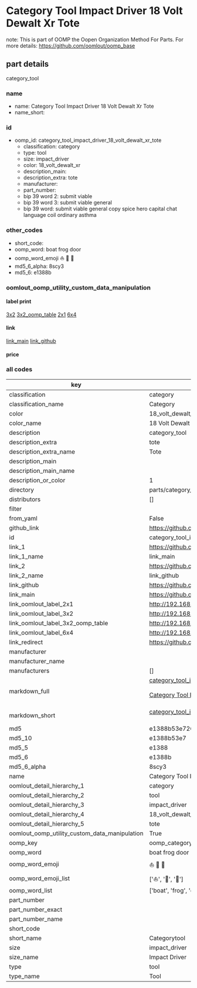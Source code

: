 # Category Tool Impact Driver 18 Volt Dewalt Xr Tote  

note: This is part of OOMP the Oopen Organization Method For Parts. For more details: https://github.com/oomlout/oomp_base

##  part details
  



category_tool



### name
* name: Category Tool Impact Driver 18 Volt Dewalt Xr Tote
* name_short: 
### id
* oomp_id: category_tool_impact_driver_18_volt_dewalt_xr_tote
  * classification: category
  * type: tool
  * size: impact_driver
  * color: 18_volt_dewalt_xr
  * description_main: 
  * description_extra: tote
  * manufacturer: 
  * part_number: 
  * bip 39 word 2: submit viable
  * bip 39 word 3: submit viable general
  * bip 39 word: submit viable general copy spice hero capital chat language coil ordinary asthma

### other_codes
* short_code: 
* oomp_word: boat frog door
* oomp_word_emoji :boat: :frog: :door:
* md5_6_alpha: 8scy3
* md5_6: e1388b






### oomlout_oomp_utility_custom_data_manipulation
#### label print
[3x2](http://192.168.1.245:1112/?label=oomp%208scy3)
[3x2_oomp_table](http://192.168.1.108:1112/?label=oomp%208scy3)
[2x1](http://192.168.1.242:1112/?label=oomp%208scy3)
[6x4](http://192.168.1.55:1112/?label=oomp%208scy3)    

#### link

[link_main](https://github.com/oomlout/oomlout_oomp_version_1_messy/tree/main/parts/category_tool_impact_driver_18_volt_dewalt_xr_tote) [link_github](https://github.com/oomlout/oomlout_oomp_version_1_messy/tree/main/parts/category_tool_impact_driver_18_volt_dewalt_xr_tote)                             

#### price







### all codes 
| key | value |  
| --- | --- |  
| classification | category |  
| classification_name | Category |  
| color | 18_volt_dewalt_xr |  
| color_name | 18 Volt Dewalt Xr |  
| description | category_tool |  
| description_extra | tote |  
| description_extra_name | Tote |  
| description_main |  |  
| description_main_name |  |  
| description_or_color | 1  |  
| directory | parts/category_tool_impact_driver_18_volt_dewalt_xr_tote |  
| distributors | [] |  
| filter |  |  
| from_yaml | False |  
| github_link | https://github.com/oomlout/oomlout_oomp_part_src/tree/main/parts/category_tool_impact_driver_18_volt_dewalt_xr_tote |  
| id | category_tool_impact_driver_18_volt_dewalt_xr_tote |  
| link_1 | https://github.com/oomlout/oomlout_oomp_version_1_messy/tree/main/parts/category_tool_impact_driver_18_volt_dewalt_xr_tote |  
| link_1_name | link_main |  
| link_2 | https://github.com/oomlout/oomlout_oomp_version_1_messy/tree/main/parts/category_tool_impact_driver_18_volt_dewalt_xr_tote |  
| link_2_name | link_github |  
| link_github | https://github.com/oomlout/oomlout_oomp_version_1_messy/tree/main/parts/category_tool_impact_driver_18_volt_dewalt_xr_tote |  
| link_main | https://github.com/oomlout/oomlout_oomp_version_1_messy/tree/main/parts/category_tool_impact_driver_18_volt_dewalt_xr_tote |  
| link_oomlout_label_2x1 | http://192.168.1.242:1112/?label=oomp%208scy3 |  
| link_oomlout_label_3x2 | http://192.168.1.245:1112/?label=oomp%208scy3 |  
| link_oomlout_label_3x2_oomp_table | http://192.168.1.108:1112/?label=oomp%208scy3 |  
| link_oomlout_label_6x4 | http://192.168.1.55:1112/?label=oomp%208scy3 |  
| link_redirect | https://github.com/oomlout/oomlout_oomp_version_1_messy/tree/main/parts/category_tool_impact_driver_18_volt_dewalt_xr_tote |  
| manufacturer |  |  
| manufacturer_name |  |  
| manufacturers | [] |  
| markdown_full | [category_tool_impact_driver_18_volt_dewalt_xr_tote](none)<br>[](none)<br>[Category Tool Impact Driver 18 Volt Dewalt Xr Tote](none)<br><br> |  
| markdown_short | [category_tool_impact_driver_18_volt_dewalt_xr_tote](none)<br><br> |  
| md5 | e1388b53e726c441ad68c300c1bcd6c0 |  
| md5_10 | e1388b53e7 |  
| md5_5 | e1388 |  
| md5_6 | e1388b |  
| md5_6_alpha | 8scy3 |  
| name | Category Tool Impact Driver 18 Volt Dewalt Xr Tote |  
| oomlout_detail_hierarchy_1 | category |  
| oomlout_detail_hierarchy_2 | tool |  
| oomlout_detail_hierarchy_3 | impact_driver |  
| oomlout_detail_hierarchy_4 | 18_volt_dewalt_xr |  
| oomlout_detail_hierarchy_5 | tote |  
| oomlout_oomp_utility_custom_data_manipulation | True |  
| oomp_key | oomp_category_tool_impact_driver_18_volt_dewalt_xr_tote |  
| oomp_word | boat frog door |  
| oomp_word_emoji | :boat: :frog: :door: |  
| oomp_word_emoji_list | [':boat:', ':frog:', ':door:'] |  
| oomp_word_list | ['boat', 'frog', 'door'] |  
| part_number |  |  
| part_number_exact |  |  
| part_number_name |  |  
| short_code |  |  
| short_name | Categorytool |  
| size | impact_driver |  
| size_name | Impact Driver |  
| type | tool |  
| type_name | Tool |  
